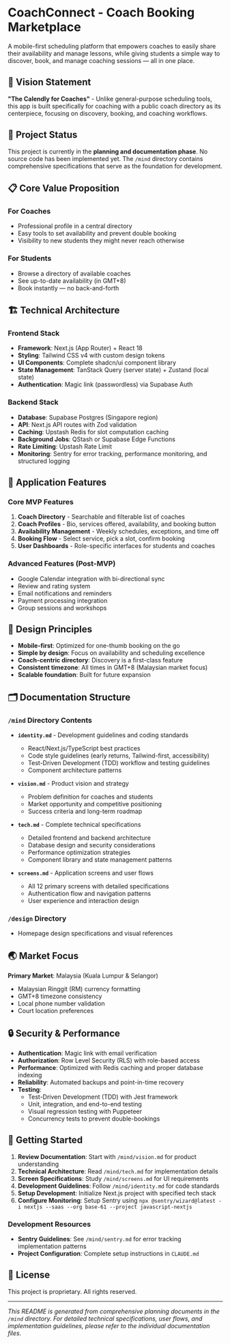 # CoachConnect - Coach Booking Marketplace

A mobile-first scheduling platform that empowers coaches to easily share their availability and manage lessons, while giving students a simple way to discover, book, and manage coaching sessions — all in one place.

## 🎯 Vision Statement

**"The Calendly for Coaches"** - Unlike general-purpose scheduling tools, this app is built specifically for coaching with a public coach directory as its centerpiece, focusing on discovery, booking, and coaching workflows.

## 🚀 Project Status

This project is currently in the **planning and documentation phase**. No source code has been implemented yet. The `/mind` directory contains comprehensive specifications that serve as the foundation for development.

## 📋 Core Value Proposition

### For Coaches
- Professional profile in a central directory
- Easy tools to set availability and prevent double booking
- Visibility to new students they might never reach otherwise

### For Students
- Browse a directory of available coaches
- See up-to-date availability (in GMT+8)
- Book instantly — no back-and-forth

## 🏗️ Technical Architecture

### Frontend Stack
- **Framework**: Next.js (App Router) + React 18
- **Styling**: Tailwind CSS v4 with custom design tokens
- **UI Components**: Complete shadcn/ui component library
- **State Management**: TanStack Query (server state) + Zustand (local state)
- **Authentication**: Magic link (passwordless) via Supabase Auth

### Backend Stack
- **Database**: Supabase Postgres (Singapore region)
- **API**: Next.js API routes with Zod validation
- **Caching**: Upstash Redis for slot computation caching
- **Background Jobs**: QStash or Supabase Edge Functions
- **Rate Limiting**: Upstash Rate Limit
- **Monitoring**: Sentry for error tracking, performance monitoring, and structured logging

## 📱 Application Features

### Core MVP Features
1. **Coach Directory** - Searchable and filterable list of coaches
2. **Coach Profiles** - Bio, services offered, availability, and booking button
3. **Availability Management** - Weekly schedules, exceptions, and time off
4. **Booking Flow** - Select service, pick a slot, confirm booking
5. **User Dashboards** - Role-specific interfaces for students and coaches

### Advanced Features (Post-MVP)
- Google Calendar integration with bi-directional sync
- Review and rating system
- Email notifications and reminders
- Payment processing integration
- Group sessions and workshops

## 🎨 Design Principles

- **Mobile-first**: Optimized for one-thumb booking on the go
- **Simple by design**: Focus on availability and scheduling excellence
- **Coach-centric directory**: Discovery is a first-class feature
- **Consistent timezone**: All times in GMT+8 (Malaysian market focus)
- **Scalable foundation**: Built for future expansion

## 🗂️ Documentation Structure

### `/mind` Directory Contents

- **`identity.md`** - Development guidelines and coding standards
  - React/Next.js/TypeScript best practices
  - Code style guidelines (early returns, Tailwind-first, accessibility)
  - Test-Driven Development (TDD) workflow and testing guidelines
  - Component architecture patterns

- **`vision.md`** - Product vision and strategy
  - Problem definition for coaches and students
  - Market opportunity and competitive positioning
  - Success criteria and long-term roadmap

- **`tech.md`** - Complete technical specifications
  - Detailed frontend and backend architecture
  - Database design and security considerations
  - Performance optimization strategies
  - Component library and state management patterns

- **`screens.md`** - Application screens and user flows
  - All 12 primary screens with detailed specifications
  - Authentication flow and navigation patterns
  - User experience and interaction design

### `/design` Directory
- Homepage design specifications and visual references

## 🌏 Market Focus

**Primary Market**: Malaysia (Kuala Lumpur & Selangor)
- Malaysian Ringgit (RM) currency formatting
- GMT+8 timezone consistency
- Local phone number validation
- Court location preferences

## 🔒 Security & Performance

- **Authentication**: Magic link with email verification
- **Authorization**: Row Level Security (RLS) with role-based access
- **Performance**: Optimized with Redis caching and proper database indexing
- **Reliability**: Automated backups and point-in-time recovery
- **Testing**:
  - Test-Driven Development (TDD) with Jest framework
  - Unit, integration, and end-to-end testing
  - Visual regression testing with Puppeteer
  - Concurrency tests to prevent double-bookings

## 🚦 Getting Started

1. **Review Documentation**: Start with `/mind/vision.md` for product understanding
2. **Technical Architecture**: Read `/mind/tech.md` for implementation details
3. **Screen Specifications**: Study `/mind/screens.md` for UI requirements
4. **Development Guidelines**: Follow `/mind/identity.md` for code standards
5. **Setup Development**: Initialize Next.js project with specified tech stack
6. **Configure Monitoring**: Setup Sentry using `npx @sentry/wizard@latest -i nextjs --saas --org base-61 --project javascript-nextjs`

### Development Resources
- **Sentry Guidelines**: See `/mind/sentry.md` for error tracking implementation patterns
- **Project Configuration**: Complete setup instructions in `CLAUDE.md`

## 📄 License

This project is proprietary. All rights reserved.

---

*This README is generated from comprehensive planning documents in the `/mind` directory. For detailed technical specifications, user flows, and implementation guidelines, please refer to the individual documentation files.*